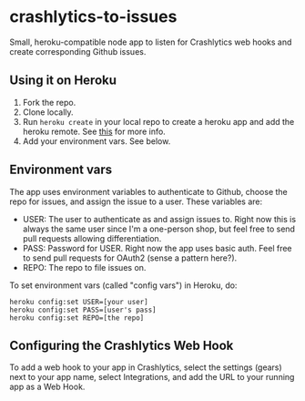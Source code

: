 crashlytics-to-issues
=====================

Small, heroku-compatible node app to listen for Crashlytics web hooks and create corresponding Github issues.

## Using it on Heroku

1. Fork the repo.
2. Clone locally.
3. Run `heroku create` in your local repo to create a heroku app and add the heroku remote. See [this](https://devcenter.heroku.com/articles/nodejs) for more info.
4. Add your environment vars. See below.

## Environment vars

The app uses environment variables to authenticate to Github, choose the repo for issues, and assign the issue to a user. These variables are:

* USER: The user to authenticate as and assign issues to. Right now this is always the same user since I'm a one-person shop, but feel free to send pull requests allowing differentiation.
* PASS: Password for USER. Right now the app uses basic auth. Feel free to send pull requests for OAuth2 (sense a pattern here?).
* REPO: The repo to file issues on.

To set environment vars (called "config vars") in Heroku, do:

    heroku config:set USER=[your user]
    heroku config:set PASS=[user's pass]
    heroku config:set REPO=[the repo]

## Configuring the Crashlytics Web Hook

To add a web hook to your app in Crashlytics, select the settings (gears) next to your app name, select Integrations, and add the URL to your running app as a Web Hook.

